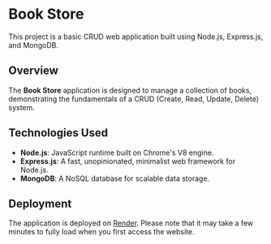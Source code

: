 # Book Store

This project is a basic CRUD web application built using Node.js, Express.js, and MongoDB.

## Overview

The **Book Store** application is designed to manage a collection of books, demonstrating the fundamentals of a CRUD (Create, Read, Update, Delete) system.

## Technologies Used

- **Node.js**: JavaScript runtime built on Chrome's V8 engine.
- **Express.js**: A fast, unopinionated, minimalist web framework for Node.js.
- **MongoDB**: A NoSQL database for scalable data storage.

## Deployment

The application is deployed on [Render](https://book-store-54dj.onrender.com). Please note that it may take a few minutes to fully load when you first access the website.
